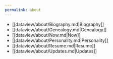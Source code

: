 ```yaml
---
permalink: about
---
```



- [[dataview/about/Biography.md|Biography]]
- [[dataview/about/Genealogy.md|Genealogy]]
- [[dataview/about/Now.md|Now]]
- [[dataview/about/Personality.md|Personality]]
- [[dataview/about/Resume.md|Resume]]
- [[dataview/about/Updates.md|Updates]]
